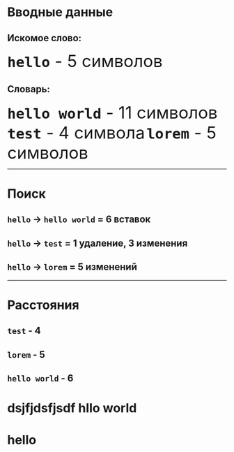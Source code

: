 # Вводные данные
## Искомое слово:
<span style="font-size: 2.4rem;"><b><code>hello</code></b> - 5 символов</span>

## Словарь:
<span style="font-size: 2.4rem;"><b><code>hello world</code></b> - 11 символов</span>
<span style="font-size: 2.4rem;"><b><code>test</code></b> - 4 символа</span>
<span style="font-size: 2.4rem;"><b><code>lorem</code></b> - 5 символов</span>

---
# Поиск
## `hello` $\rightarrow$ `hello world` $=$ 6 вставок
## `hello` $\rightarrow$ `test` $=$ 1 удаление, 3 изменения
## `hello` $\rightarrow$ `lorem` $=$ 5 изменений

---
# Расстояния
## `test` - 4
## `lorem` - 5
## `hello world` - 6

# dsjfjdsfjsdf hllo world
# hello
